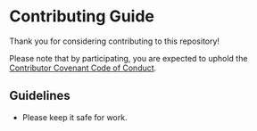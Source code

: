 # Contributing Guide

Thank you for considering contributing to this repository!

Please note that by participating, you are expected to uphold the [Contributor Covenant Code of Conduct](CODE_OF_CONDUCT.md).

## Guidelines

* Please keep it safe for work.